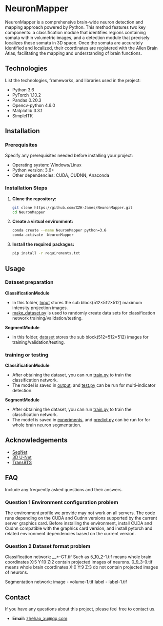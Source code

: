 # NeuronMapper

NeuronMapper is a comprehensive brain-wide neuron detection and mapping approach powered by Python. 
This method features two key components: a classification module that identifies regions containing somata within volumetric images, and a detection module that precisely localizes these somata in 3D space. 
Once the somata are accurately identified and localized, their coordinates are registered with the Allen Brain Atlas, facilitating the mapping and understanding of brain functions.


## Technologies

List the technologies, frameworks, and libraries used in the project:
- Python 3.6
- PyTorch 1.10.2
- Pandas 0.20.3
- Opencv-python 4.6.0
- Matplotlib 3.3.1
- SimpleITK


## Installation

### Prerequisites

Specify any prerequisites needed before installing your project:
- Operating system: Windows/Linux
- Python version: 3.6+
- Other dependencies: CUDA, CUDNN, Anaconda

### Installation Steps

1. **Clone the repository:**
   ```bash
   git clone https://github.com/XZH-James/NeuronMapper.git
   cd NeuronMapper
   ```

2. **Create a virtual environment:**
   ```bash
   conda create --name NeuronMapper python=3.6
   conda activate  NeuronMapper 
   ```

3. **Install the required packages:**
   ```bash
   pip install -r requirements.txt
   ```


## Usage

### **Dataset preparation** 

**ClassificationModule**
* In this folder, [Input](https://github.com/XZH-James/NeuronMapper/tree/main/ClassificationModule-main/input) stores the sub block(512×512×512) maximum intensity projection images.  
* [make_dataset.py](https://github.com/XZH-James/NeuronMapper/blob/main/ClassificationModule-main/input/make_dataset.py) is used to randomly create data sets for classification network training/validation/testing.  

**SegmentModule**
* In this folder, [dataset](https://github.com/XZH-James/NeuronMapper/tree/main/SegmentModule-main/dataset) stores the sub block(512×512×512) images for training/validation/testing. 

### **training or testing** 

**ClassificationModule**
* After obtaining the dataset, you can run [train.py](https://github.com/XZH-James/NeuronMapper/blob/main/ClassificationModule-main/train.py) to train the classification network. 
* The model is saved in [output](https://github.com/XZH-James/NeuronMapper/tree/main/ClassificationModule-main/output), 
and [test.py](https://github.com/XZH-James/NeuronMapper/blob/main/ClassificationModule-main/test.py) can be run for multi-indicator detection.


**SegmentModule**
* After obtaining the dataset, you can run [train.py](https://github.com/XZH-James/NeuronMapper/blob/main/SegmentModule-main/train.py) to train the classification network. 
* The model is saved in [experiments](https://github.com/XZH-James/NeuronMapper/blob/main/SegmentModule-main/experiments), 
and [predict.py](https://github.com/XZH-James/NeuronMapper/blob/main/SegmentModule-main/predict.py) can be run for for whole brain neuron segmentation.


## Acknowledgements

- [SegNet](https://github.com/vinceecws/SegNet_PyTorch)
- [3D U-Net](https://github.com/lee-zq/3DUNet-Pytorch)
- [TransBTS](https://github.com/Rubics-Xuan/TransBTS)

## FAQ

Include any frequently asked questions and their answers.

### Question 1  Environment configuration problem

The environment profile we provide may not work on all servers.
The code runs depending on the CUDA and Cudnn versions supported by the current server graphics card. 
Before installing the environment, install CUDA and Cudnn compatible with the graphics card version, and install pytorch and related environment dependencies based on the current version.

### Question 2  Dataset format problem

Classification network: *_*_*-GT.tif   Such as 5_10_2-1.tif  means whole brain coordinates X:5 Y:10 Z:2 contain projected images of neurons.
0_9_3-0.tif means whole brain coordinates X:0 Y:9 Z:3 do not contain projected images of neurons.

Segmentation network: image -   volume-1.tif        label - label-1.tif

## Contact

If you have any questions about this project, please feel free to contact us.
- **Email:** zhehao_xu@qq.com



